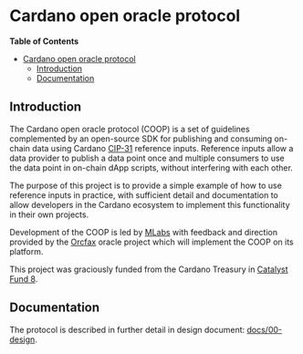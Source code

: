 # Cardano open oracle protocol

**Table of Contents**

- [Cardano open oracle protocol](#cardano-open-oracle-protocol)
  - [Introduction](#introduction)
  - [Documentation](#documentation)

## Introduction

The Cardano open oracle protocol (COOP) is a set of guidelines complemented by an open-source SDK for publishing and consuming on-chain data using Cardano [CIP-31](https://github.com/cardano-foundation/CIPs/blob/238ab246d74968d8123f93a013b1849a29d39a9a/CIP-0031/README.md) reference inputs. Reference inputs allow a data provider to publish a data point once and multiple consumers to use the data point in on-chain dApp scripts, without interfering with each other.

The purpose of this project is to provide a simple example of how to use reference inputs in practice, with sufficient detail and documentation to allow developers in the Cardano ecosystem to implement this functionality in their own projects.

Development of the COOP is led by [MLabs](https://mlabs.city/) with feedback and direction provided by the [Orcfax](https://www.orcfax.link/about/) oracle project which will implement the COOP on its platform.

This project was graciously funded from the Cardano Treasury in [Catalyst Fund 8](https://cardano.ideascale.com/c/idea/402572).

## Documentation

The protocol is described in further detail in design document: [docs/00-design](docs/00-design.md).